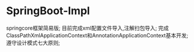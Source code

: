 # SpringBoot-Impl
springcore框架简易版;
目前完成xml配置文件导入,注解扫包导入;
完成ClassPathXmlApplicationContext和AnnotationApplicationContext基本开发;
遵守设计模式七大原则;
